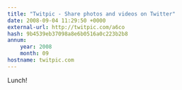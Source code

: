 ```yaml
---
title: "Twitpic - Share photos and videos on Twitter"
date: 2008-09-04 11:29:50 +0000
external-url: http://twitpic.com/a6co
hash: 9b4539eb37098a8e6b0516a0c223b2b8
annum:
    year: 2008
    month: 09
hostname: twitpic.com
---
```


Lunch! 
